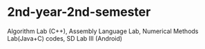 # 2nd-year-2nd-semester
Algorithm Lab (C++), Assembly Language Lab, Numerical Methods Lab(Java+C) codes, SD Lab III (Android)
